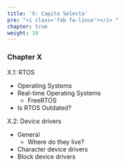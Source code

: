 ```yaml
---
title: 'X: Capita Selecta'
pre: "<i class='fab fa-linux'></i> "
chapter: true
weight: 10
---
```


### Chapter X



X.1: RTOS

  * Operating Systems
  * Real-time Operating Systems
    * FreeRTOS
  * Is RTOS Outdated?


X.2: Device drivers

  * General
    * Where do they live?
  * Character device drivers
  * Block device drivers

